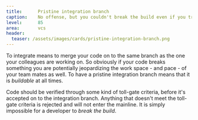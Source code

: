 ```yaml
---
title:      Pristine integration branch
caption:    No offense, but you couldn't break the build even if you tried
level:      85
area:       vcs
header:
  teaser: /assets/images/cards/pristine-integration-branch.png
---
```


To integrate means to merge your code on to the same branch as the one your colleagues are working on.  So obviously if your code breaks something you are potentially jeopardizing the work space - and pace - of your team mates as well. To have a pristine integration branch means that it is _buildable_ at all times.

Code should be verified through some kind of toll-gate criteria, before it's accepted on to the integration branch. 
Anything that doesn't meet the toll-gate criteria is rejected and will not enter the mainline. 
It is simply impossible for a developer to _break the build_.
